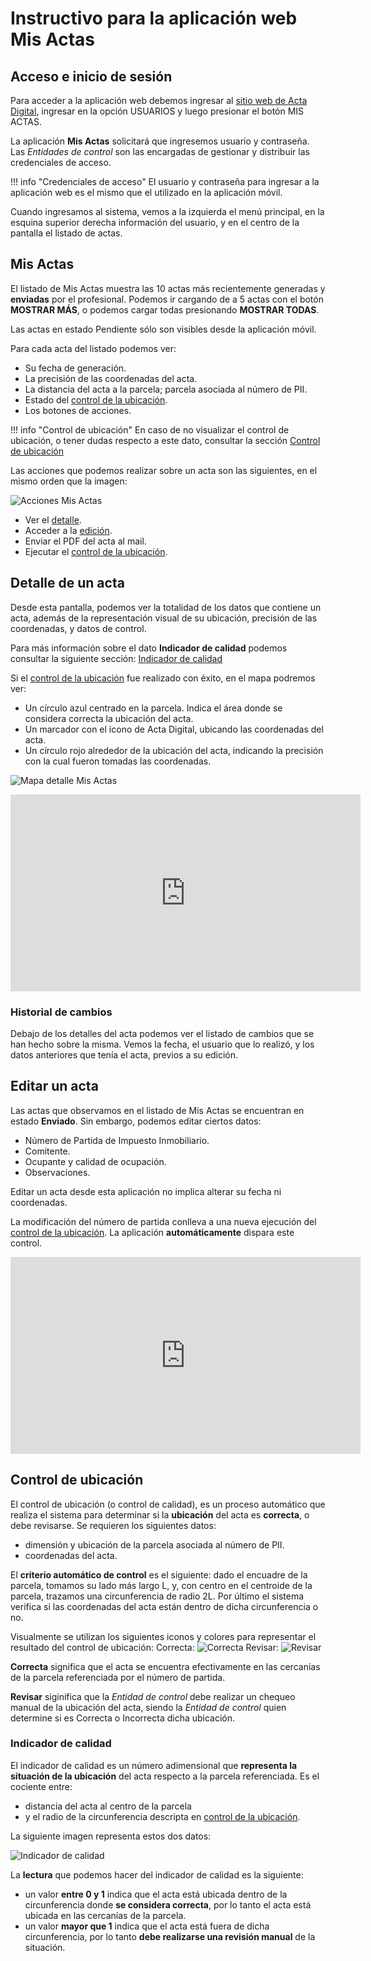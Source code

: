 # Instructivo para la aplicación web Mis Actas

## Acceso e inicio de sesión

Para acceder a la aplicación web debemos ingresar al [sitio web de Acta Digital](https://actadigital.com.ar/), ingresar en la opción USUARIOS y luego presionar el botón MIS ACTAS.

La aplicación **Mis Actas** solicitará que ingresemos usuario y contraseña.
Las _Entidades de control_ son las encargadas de gestionar y distribuir las credenciales de acceso.

!!! info "Credenciales de acceso"
	El usuario y contraseña para ingresar a la aplicación web es el mismo que el utilizado en la aplicación móvil.

Cuando ingresamos al sistema, vemos a la izquierda el menú principal, en la esquina superior derecha información del usuario, y en el centro de la pantalla el listado de actas.

## Mis Actas

El listado de Mis Actas muestra las 10 actas más recientemente generadas y **enviadas** por el profesional. Podemos ir cargando de a 5 actas con el botón **MOSTRAR MÁS**, o podemos cargar todas presionando **MOSTRAR TODAS**.

Las actas en estado Pendiente sólo son visibles desde la aplicación móvil.

Para cada acta del listado podemos ver:

- Su fecha de generación.
- La precisión de las coordenadas del acta.
- La distancia del acta a la parcela; parcela asociada al número de PII.
- Estado del [control de la ubicación](#control-de-ubicacion).
- Los botones de acciones.

!!! info "Control de ubicación"
    En caso de no visualizar el control de ubicación, o tener dudas respecto a este dato, consultar la sección [Control de ubicación](#control-de-ubicacion)

Las acciones que podemos realizar sobre un acta son las siguientes, en el mismo orden que la imagen:

![Acciones Mis Actas](/img/acciones-mis-actas.png)

- Ver el [detalle](#detalle-de-un-acta).
- Acceder a la [edición](#editar-un-acta).
- Enviar el PDF del acta al mail.
- Ejecutar el [control de la ubicación](#control-de-ubicacion).

## Detalle de un acta

Desde esta pantalla, podemos ver la totalidad de los datos que contiene un acta, además de la representación visual de su ubicación, precisión de las coordenadas, y datos de control.

Para más información sobre el dato **Indicador de calidad** podemos consultar la siguiente sección: [Indicador de calidad](#indicador-de-calidad)

Si el [control de la ubicación](#control-de-ubicacion) fue realizado con éxito, en el mapa podremos ver:

- Un círculo azul centrado en la parcela. Indica el área donde se considera correcta la ubicación del acta.
- Un marcador con el icono de Acta Digital, ubicando las coordenadas del acta.
- Un círculo rojo alrededor de la ubicación del acta, indicando la precisión con la cual fueron tomadas las coordenadas.

![Mapa detalle Mis Actas](/img/mis-actas-mapa.png)

<iframe width="560" height="315" src="https://www.youtube.com/embed/vSYZ3ppDPPw" title="YouTube video player" frameborder="0" allow="accelerometer; autoplay; clipboard-write; encrypted-media; gyroscope; picture-in-picture" allowfullscreen></iframe>

### Historial de cambios

Debajo de los detalles del acta podemos ver el listado de cambios que se han hecho sobre la misma. Vemos la fecha, el usuario que lo realizó, y los datos anteriores que tenía el acta, previos a su edición.

## Editar un acta

Las actas que observamos en el listado de Mis Actas se encuentran en estado **Enviado**. Sin embargo, podemos editar ciertos datos:

- Número de Partida de Impuesto Inmobiliario.
- Comitente.
- Ocupante y calidad de ocupación.
- Observaciones.

Editar un acta desde esta aplicación no implica alterar su fecha ni coordenadas.

La modificación del número de partida conlleva a una nueva ejecución del [control de la ubicación](#control-de-ubicacion). La aplicación **automáticamente** dispara este control.

<iframe width="560" height="315" src="https://www.youtube.com/embed/VhqQZKresVg" title="YouTube video player" frameborder="0" allow="accelerometer; autoplay; clipboard-write; encrypted-media; gyroscope; picture-in-picture" allowfullscreen></iframe>

## Control de ubicación

El control de ubicación (o control de calidad), es un proceso automático que realiza el sistema para determinar si la **ubicación** del acta es **correcta**, o debe revisarse. Se requieren los siguientes datos:

- dimensión y ubicación de la parcela asociada al número de PII.
- coordenadas del acta. 

El **criterio automático de control** es el siguiente: dado el encuadre de la parcela, tomamos su lado más largo L, y, con centro en el centroide de la parcela, trazamos una circunferencia de radio 2L. Por último el sistema verifica si las coordenadas del acta están dentro de dicha circunferencia o no.

Visualmente se utilizan los siguientes iconos y colores para representar el resultado del control de ubicación: 
Correcta: ![Correcta](/img/icono-correcto.png) Revisar: ![Revisar](/img/icono-revisar.png)

**Correcta** significa que el acta se encuentra efectivamente en las cercanías de la parcela referenciada por el número de partida.

**Revisar** siginifica que la _Entidad de control_ debe realizar un chequeo manual de la ubicación del acta, siendo la _Entidad de control_ quien determine si es Correcta o Incorrecta dicha ubicación.

### Indicador de calidad

El indicador de calidad es un número adimensional que **representa la situación de la ubicación** del acta respecto a la parcela referenciada. Es el cociente entre:

- distancia del acta al centro de la parcela
- y el radio de la circunferencia descripta en [control de la ubicación](#control-de-ubicacion).

La siguiente imagen representa estos dos datos:

![Indicador de calidad](/img/acta_indicador_calidad.png)

La **lectura** que podemos hacer del indicador de calidad es la siguiente: 

- un valor **entre 0 y 1** indica que el acta está ubicada dentro de la circunferencia donde **se considera correcta**, por lo tanto el acta está ubicada en las cercanías de la parcela.
- un valor **mayor que 1** indica que el acta está fuera de dicha circunferencia, por lo tanto **debe realizarse una revisión manual** de la situación.